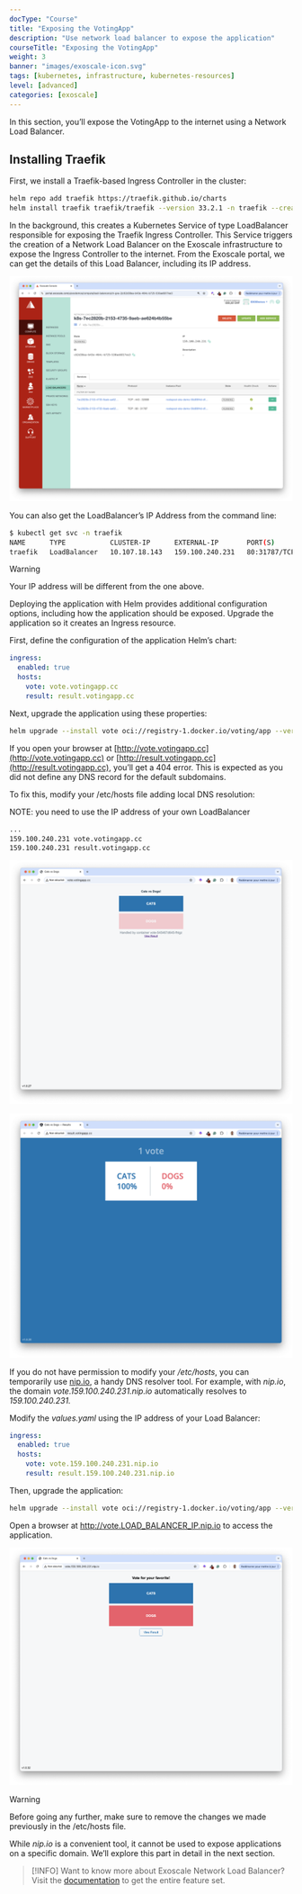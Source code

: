```yaml
---
docType: "Course"
title: "Exposing the VotingApp"
description: "Use network load balancer to expose the application"
courseTitle: "Exposing the VotingApp"
weight: 3
banner: "images/exoscale-icon.svg"
tags: [kubernetes, infrastructure, kubernetes-resources]
level: [advanced]
categories: [exoscale]
---
```


In this section, you’ll expose the VotingApp to the internet using a Network Load Balancer.

## Installing Traefik

First, we install a Traefik-based Ingress Controller in the cluster:

```bash
helm repo add traefik https://traefik.github.io/charts
helm install traefik traefik/traefik --version 33.2.1 -n traefik --create-namespace
```

In the background, this creates a Kubernetes Service of type LoadBalancer responsible for exposing the Traefik Ingress Controller. This Service triggers the creation of a Network Load Balancer on the Exoscale infrastructure to expose the Ingress Controller to the internet. From the Exoscale portal, we can get the details of this Load Balancer, including its IP address.

![nlb](nlb.png)

You can also get the LoadBalancer’s IP Address from the command line:

```bash
$ kubectl get svc -n traefik
NAME      TYPE           CLUSTER-IP      EXTERNAL-IP       PORT(S)                      AGE
traefik   LoadBalancer   10.107.18.143   159.100.240.231   80:31787/TCP,443:32688/TCP   73s
```

> [!WARNING]
> Your IP address will be different from the one above.

Deploying the application with Helm provides additional configuration options, including how the application should be exposed. Upgrade the application so it creates an Ingress resource.

First, define the configuration of the application Helm’s chart:

```yaml {filename="values.yml"}
ingress:
  enabled: true
  hosts:
    vote: vote.votingapp.cc
    result: result.votingapp.cc
```

Next, upgrade the application using these properties:

```bash
helm upgrade --install vote oci://registry-1.docker.io/voting/app --version v1.0.36 --namespace vote --create-namespace -f values.yaml
```

If you open your browser at [http://vote.votingapp.cc](http://vote.votingapp.cc) or [http://result.votingapp.cc](http://result.votingapp.cc), you’ll get a 404 error. This is expected as you did not define any DNS record for the default subdomains.

To fix this, modify your /etc/hosts file adding local DNS resolution:

NOTE: you need to use the IP address of your own LoadBalancer

```bash {filename="/etc/hosts"}
...
159.100.240.231 vote.votingapp.cc
159.100.240.231 result.votingapp.cc
```

![nlb-votingapp1](nlb-votingapp1.png)

![nlb-votingapp2](nlb-votingapp2.png)

If you do not have permission to modify your */etc/hosts*, you can temporarily use [nip.io](https://nip.io), a handy DNS resolver tool. For example, with *nip.io*, the domain *vote.159.100.240.231.nip.io* automatically resolves to *159.100.240.231.*

Modify the *values.yaml* using the IP address of your Load Balancer:

```yaml {filename="values.yaml"}
ingress:
  enabled: true
  hosts:
    vote: vote.159.100.240.231.nip.io
    result: result.159.100.240.231.nip.io
```

Then, upgrade the application:

```bash
helm upgrade --install vote oci://registry-1.docker.io/voting/app --version v1.0.36 --namespace vote --create-namespace -f values.yaml
```

Open a browser at http://vote.LOAD_BALANCER_IP.nip.io to access the application.

![nlb-nip.io](nlb-nip.io.png)

> [!WARNING]
> Before going any further, make sure to remove the changes we made previously in the /etc/hosts file.

While *nip.io* is a convenient tool, it cannot be used to expose applications on a specific domain. We’ll explore this part in detail in the next section.

> [!INFO]
> Want to know more about Exoscale Network Load Balancer? Visit the [documentation](https://community.exoscale.com/product/networking/nlb/) to get the entire feature set.